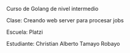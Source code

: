Curso de Golang de nivel intermedio

Clase: Creando web server para procesar jobs

Escuela: Platzi

Estudiante: Christian Alberto Tamayo Robayo